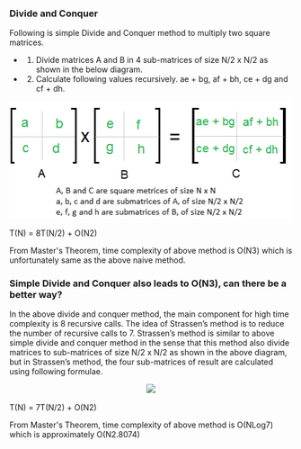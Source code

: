 ### Divide and Conquer 

Following is simple Divide and Conquer method to multiply two square matrices.
- 1. Divide matrices A and B in 4 sub-matrices of size N/2 x N/2 as shown in the below diagram.
- 2. Calculate following values recursively. ae + bg, af + bh, ce + dg and cf + dh.

<div style="text-align:center"><img src="strassen_1.png"/></div>

T(N) = 8T(N/2) + O(N2)  

From Master's Theorem, time complexity of above method is O(N3)
which is unfortunately same as the above naive method.

### Simple Divide and Conquer also leads to O(N3), can there be a better way?

In the above divide and conquer method, the main component for high time 
complexity is 8 recursive calls. The idea of Strassen’s method is to reduce the 
number of recursive calls to 7. Strassen’s method is similar to above simple 
divide and conquer method in the sense that this method also divide matrices 
to sub-matrices of size N/2 x N/2 as shown in the above diagram, but in Strassen’s method, 
the four sub-matrices of result are calculated using following formulae.
 
<div style="text-align:center"><img src="strassen_2.png"/></div>

T(N) = 7T(N/2) +  O(N2)

From Master's Theorem, time complexity of above method is O(NLog7) which is 
approximately O(N2.8074)